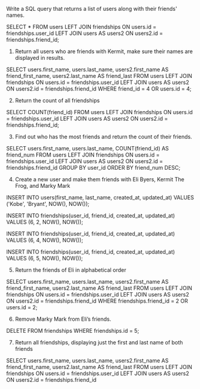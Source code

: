 Write a SQL query that returns a list of users along with their friends' names.

SELECT *
FROM users
LEFT JOIN friendships ON users.id = friendships.user_id
LEFT JOIN users AS users2 ON users2.id = friendships.friend_id; 

1. Return all users who are friends with Kermit, make sure their names are displayed in results.

SELECT users.first_name, users.last_name, users2.first_name AS friend_first_name, users2.last_name AS friend_last
FROM users
LEFT JOIN friendships ON users.id = friendships.user_id
LEFT JOIN users AS users2 ON users2.id = friendships.friend_id 
WHERE friend_id = 4 OR users.id = 4;

2. Return the count of all friendships

SELECT COUNT(friend_id)
FROM users
LEFT JOIN friendships ON users.id = friendships.user_id
LEFT JOIN users AS users2 ON users2.id = friendships.friend_id;

3. Find out who has the most friends and return the count of their friends.

SELECT users.first_name, users.last_name, COUNT(friend_id) AS friend_num
FROM users
LEFT JOIN friendships ON users.id = friendships.user_id
LEFT JOIN users AS users2 ON users2.id = friendships.friend_id
GROUP BY user_id
ORDER BY friend_num DESC;

4. Create a new user and make them friends with Eli Byers, Kermit The Frog, and Marky Mark

INSERT INTO users(first_name, last_name, created_at, updated_at)
VALUES ('Kobe', 'Bryant', NOW(), NOW());

INSERT INTO friendships(user_id, friend_id, created_at, updated_at)
VALUES (6, 2, NOW(), NOW());

INSERT INTO friendships(user_id, friend_id, created_at, updated_at)
VALUES (6, 4, NOW(), NOW());

INSERT INTO friendships(user_id, friend_id, created_at, updated_at)
VALUES (6, 5, NOW(), NOW());

5. Return the friends of Eli in alphabetical order

SELECT users.first_name, users.last_name, users2.first_name AS friend_first_name, users2.last_name AS friend_last
FROM users
LEFT JOIN friendships ON users.id = friendships.user_id
LEFT JOIN users AS users2 ON users2.id = friendships.friend_id 
WHERE friendships.friend_id = 2 OR users.id = 2;

6. Remove Marky Mark from Eli’s friends.

DELETE FROM friendships
WHERE friendships.id = 5;

7. Return all friendships, displaying just the first and last name of both friends

SELECT users.first_name, users.last_name, users2.first_name AS friend_first_name, users2.last_name AS friend_last
FROM users
LEFT JOIN friendships ON users.id = friendships.user_id
LEFT JOIN users AS users2 ON users2.id = friendships.friend_id 